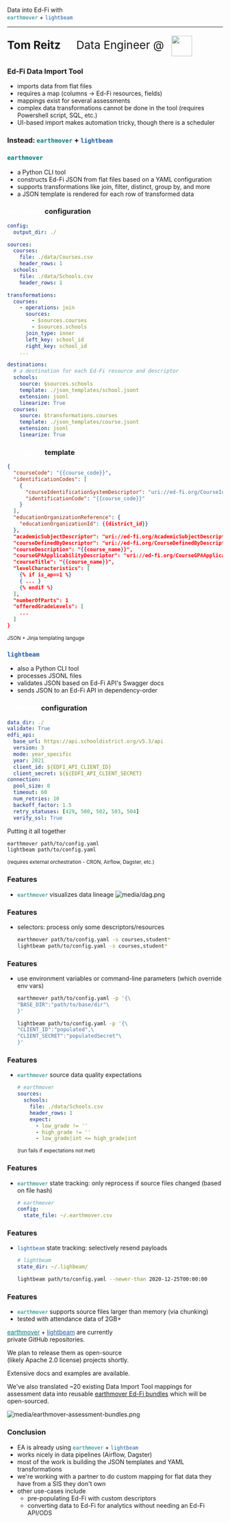 [comment]: # (controls: true)
[comment]: # (keyboard: true)
[comment]: # (markdown: { smartypants: true })
[comment]: # (hash: false)
[comment]: # (respondToHashChanges: false)



Data into Ed-Fi with<br /><code style="color:#007978;">earthmover</code> + <code style="color:#1c5ca7;">lightbeam</code>

<hr style="border-width:1px 0 0 0;" />

<div style="font-size:26px; line-height:56px;"><strong>Tom Reitz</strong> &nbsp; &nbsp; Data Engineer @ <img src="media/ea_logo.png" style="height:48px; width:auto; margin:0; padding:0 10px; vertical-align:middle;" /></div>



[comment]: # (!!! data-auto-animate)

### Ed-Fi Data Import Tool
* imports data from flat files                             <!-- .element: class="fragment" data-fragment-index="2" -->
* requires a map (columns &rarr; Ed-Fi resources, fields)  <!-- .element: class="fragment" data-fragment-index="3" -->
* mappings exist for several assessments                   <!-- .element: class="fragment" data-fragment-index="4" -->
* complex data transformations cannot be done in the tool (requires Powershell script, SQL, etc.)  <!-- .element: class="fragment" data-fragment-index="5" -->
* UI-based import makes automation tricky, though there is a scheduler  <!-- .element: class="fragment" data-fragment-index="6" -->



[comment]: # (!!! data-auto-animate)

### Instead: <code style="color:#007978;">earthmover</code> + <code style="color:#1c5ca7;">lightbeam</code>



[comment]: # (!!! data-auto-animate)

### <code style="color:#007978;">earthmover</code>
* a Python CLI tool  <!-- .element: class="fragment" data-fragment-index="2" -->
* constructs Ed-Fi JSON from flat files based on a YAML configuration  <!-- .element: class="fragment" data-fragment-index="3" -->
* supports transformations like join, filter, distinct, group by, and more  <!-- .element: class="fragment" data-fragment-index="4" -->
* a JSON template is rendered for each row of transformed data  <!-- .element: class="fragment" data-fragment-index="5" -->



[comment]: # (!!! data-auto-animate)

### <code style="color:#FFF;">earthmover</code> configuration
```yaml  [|4-10|12-21|23-34]
config:
  output_dir: ./

sources:
  courses:
    file: ./data/Courses.csv
    header_rows: 1
  schools:
    file: ./data/Schools.csv
    header_rows: 1

transformations:
  courses:
    - operations: join
      sources:
        - $sources.courses
        - $sources.schools
      join_type: inner
      left_key: school_id
      right_key: school_id
    ...

destinations:
  # a destination for each Ed-Fi resource and descriptor
  schools:
    source: $sources.schools
    template: ./json_templates/school.jsont
    extension: jsonl
    linearize: True
  courses:
    source: $transformations.courses
    template: ./json_templates/course.jsont
    extension: jsonl
    linearize: True
```



[comment]: # (!!! data-auto-animate data-background-color="#007978")

### <code style="color:#FFF;">earthmover</code> template
```json [|2|18-20]
{
  "courseCode": "{{course_code}}",
  "identificationCodes": [
    {
      "courseIdentificationSystemDescriptor": "uri://ed-fi.org/CourseIdentificationSystemDescriptor#LEA course code",
      "identificationCode": "{{course_code}}"
    }
  ],
  "educationOrganizationReference": {
    "educationOrganizationId": {{district_id}}
  },
  "academicSubjectDescriptor": "uri://ed-fi.org/AcademicSubjectDescriptor#{{academic_subject}}",
  "courseDefinedByDescriptor": "uri://ed-fi.org/CourseDefinedByDescriptor#LEA",
  "courseDescription": "{{course_name}}",
  "courseGPAApplicabilityDescriptor": "uri://ed-fi.org/CourseGPAApplicabilityDescriptor#{{gpa_weight}}",
  "courseTitle": "{{course_name}}",
  "levelCharacteristics": [
    {% if is_ap==1 %}
    { ... }
    {% endif %}
  ],
  "numberOfParts": 1
  "offeredGradeLevels": [
    ...
  ]
}
```
<small>JSON + Jinja templating languge</small>



[comment]: # (!!! data-background-color="#007978")

### <code style="color:#1c5ca7;">lightbeam</code>
* also a Python CLI tool                            <!-- .element: class="fragment" data-fragment-index="2" -->
* processes JSONL files                             <!-- .element: class="fragment" data-fragment-index="3" -->
* validates JSON based on Ed-Fi API's Swagger docs  <!-- .element: class="fragment" data-fragment-index="4" -->
* sends JSON to an Ed-Fi API in dependency-order    <!-- .element: class="fragment" data-fragment-index="5" -->



[comment]: # (!!! data-auto-animate)

### <code style="color:#FFF;">lightbeam</code> configuration
```yaml  [|1|2|3-9|8-9|10-16]
data_dir: ./
validate: True
edfi_api:
  base_url: https://api.schooldistrict.org/v5.3/api
  version: 3
  mode: year_specific
  year: 2021
  client_id: ${EDFI_API_CLIENT_ID}
  client_secret: ${${EDFI_API_CLIENT_SECRET}
connection:
  pool_size: 8
  timeout: 60
  num_retries: 10
  backoff_factor: 1.5
  retry_statuses: [429, 500, 502, 503, 504]
  verify_ssl: True
``` 
<!-- .element: class="fragment" data-fragment-index="2" -->



[comment]: # (!!! data-auto-animate data-background-color="#1c5ca7")

Putting it all together

```bash
earthmover path/to/config.yaml
lightbeam path/to/config.yaml
```
<small>(requires external orchestration - CRON, Airflow, Dagster, etc.)</small>


[comment]: # (!!! data-auto-animate data-background-color="#cbdc3f")

### Features
* <code style="color:#007978;">earthmover</code> visualizes data lineage
![media/dag.png](media/dag.png)

[comment]: # (!!! data-auto-animate)

### Features
* selectors: process only some descriptors/resources
  ```bash
  earthmover path/to/config.yaml -s courses,student*
  lightbeam path/to/config.yaml -s courses,student*
  ```

[comment]: # (||| data-auto-animate)

### Features
* use environment variables or command-line parameters (which override env vars)
  ```bash
  earthmover path/to/config.yaml -p '{\
  "BASE_DIR":"path/to/base/dir"\
  }'

  lightbeam path/to/config.yaml -p '{\
  "CLIENT_ID":"populated",\
  "CLIENT_SECRET":"populatedSecret"\
  }'
  ```

[comment]: # (||| data-auto-animate)

### Features
* <code style="color:#007978;">earthmover</code> source data quality expectations
  ```yaml
  # earthmover
  sources:
    schools:
      file: ./data/Schools.csv
      header_rows: 1
      expect:
        - low_grade != ''
        - high_grade != ''
        - low_grade|int <= high_grade|int
  ```
  <small>(run fails if expectations not met)</small>

[comment]: # (||| data-auto-animate)

### Features
* <code style="color:#007978;">earthmover</code> state tracking: only reprocess if source files changed (based on file hash)
  ```yaml
  # earthmover
  config:
    state_file: ~/.earthmover.csv
  ```

[comment]: # (||| data-auto-animate)

### Features
* <code style="color:#1c5ca7;">lightbeam</code> state tracking: selectively resend payloads
  ```yaml
  # lightbeam
  state_dir: ~/.lighbeam/
  ```

  ```bash
  lightbeam path/to/config.yaml --newer-than 2020-12-25T00:00:00
  ```

[comment]: # (||| data-auto-animate)

### Features
* <code style="color:#007978;">earthmover</code> supports source files larger than memory (via chunking)
* tested with attendance data of 2GB+



[comment]: # (!!!)

<a href="https://github.com/edanalytics/earthmover" target="_blank" style="color:#007978;">earthmover</a> + <a href="https://github.com/edanalytics/lightbeam" target="_blank" style="color:#1c5ca7;">lightbeam</a> are currently<br />private GitHub repositories.

We plan to release them as open-source<br />(likely Apache 2.0 license) projects shortly.

Extensive docs and examples are available.

[comment]: # (!!!)

We've also translated ~20 existing Data Import Tool mappings for assessment data into reusable <a href="https://github.com/edanalytics/earthmover_edfi_bundles" target="_blank">earthmover Ed-Fi bundles</a> which will be open-sourced.

![media/earthmover-assessment-bundles.png](media/earthmover-assessment-bundles.png)



[comment]: # (!!!)

### Conclusion

* EA is already using <code style="color:#007978;">earthmover</code> + <code style="color:#1c5ca7;">lightbeam</code>
* works nicely in data pipelines (Airflow, Dagster)
* most of the work is building the JSON templates and YAML transformations
* we're working with a partner to do custom mapping for flat data they have from a SIS they don't own
* other use-cases include
  - pre-populating Ed-Fi with custom descriptors
  - converting data to Ed-Fi for analytics without needing an Ed-Fi API/ODS
